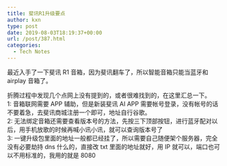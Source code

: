 ```yaml
---
title: 斐讯R1升级要点
author: kxn
type: post
date: 2019-08-03T18:19:37+00:00
url: /post/387.html
categories:
  - Tech Notes
---
```


最近入手了一下斐讯 R1 音箱，因为斐讯翻车了，所以智能音箱只能当蓝牙和 airplay 音箱了。

折腾过程中发现几个点网上没有提到的，或者很难找到的，在这里汇总一下。  
1: 音箱联网需要 APP 辅助，但是新装斐讯 AI APP 需要帐号登录，没有帐号的话不要着急，去斐讯商城注册一个即可，地址自行谷歌。  
2: 无法绑定音箱还需要查看版本号的方法，先按三下顶部按钮，进行蓝牙配对以后，用手机放歌的时候再喊小讯小讯，就可以查询版本号了  
3: 一键升级包里面的地址一般都已经挂了，所以需要自己随便架个服务器，完全没有必要劫持 dns 什么的，直接改 txt 里面的地址就好，用 IP 就可以，端口也可以不用标准的，我用的就是 8080
